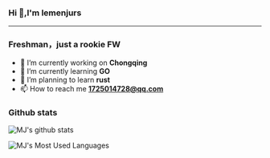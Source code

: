### Hi 👋,I'm lemenjurs
-------------------------------------------------------------
### Freshman，just a rookie FW
 - 🔭 I’m currently working on **Chongqing**<br>
 - 🌱 I’m currently learning **GO**<br>
 - 🌴 I’m planning to learn **rust**<br>
 - 📫 How to reach me **1725014728@qq.com**<br>
 ### Github stats
 ![MJ's github stats](https://github-readme-stats.vercel.app/api?username=Minjerous&show_icons=true&theme=radical)<br>
<!--  ![MJ's Most Used Languages](https://github-readme-stats.vercel.app/api/top-langs/?username=Minjerous&hide=html,css,Golang,Java&langs_count=8&layout=compact&card_width=445)
  -->
![MJ's Most Used Languages](https://github-readme-stats.vercel.app/api/top-langs/?username=Minjerous&layout=compact)
